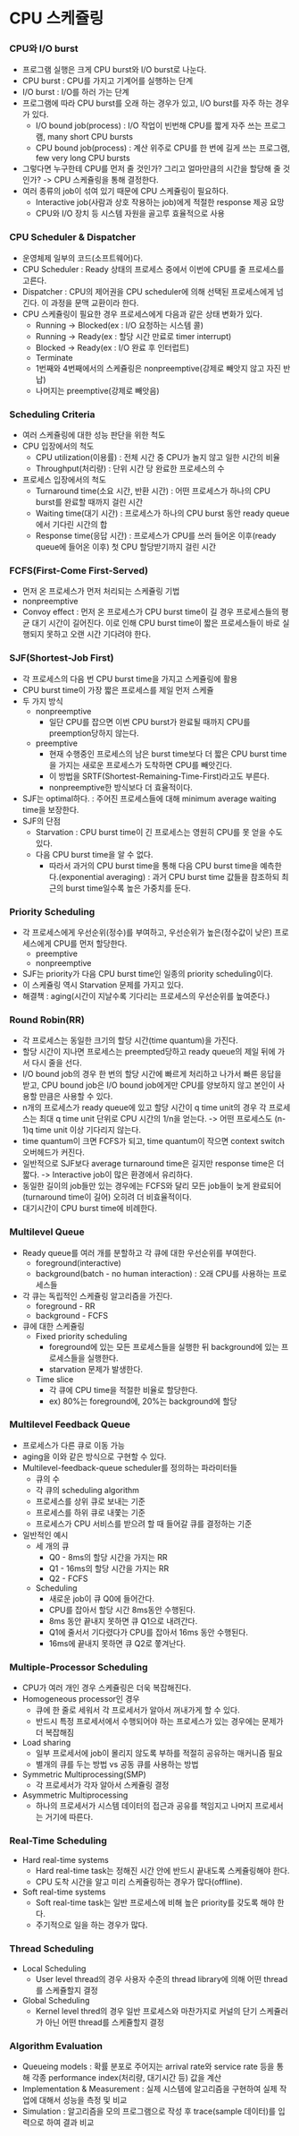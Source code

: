 # CPU 스케쥴링

### CPU와 I/O burst

* 프로그램 실행은 크게 CPU burst와 I/O burst로 나눈다.
* CPU burst : CPU를 가지고 기계어를 실행하는 단계
* I/O burst : I/O를 하러 가는 단계
* 프로그램에 따라 CPU burst를 오래 하는 경우가 있고, I/O burst를 자주 하는 경우가 있다.
  * I/O bound job(process) : I/O 작업이 빈번해 CPU를 짧게 자주 쓰는 프로그램, many short CPU bursts
  * CPU bound job(process) : 계산 위주로 CPU를 한 번에 길게 쓰는 프로그램, few very long CPU bursts
* 그렇다면 누구한테 CPU를 먼저 줄 것인가? 그리고 얼마만큼의 시간을 할당해 줄 것인가? -> CPU 스케쥴링을 통해 결정한다.
* 여러 종류의 job이 섞여 있기 때문에 CPU 스케쥴링이 필요하다.
  * Interactive job(사람과 상호 작용하는 job)에게 적절한 response 제공 요망
  * CPU와 I/O 장치 등 시스템 자원을 골고루 효율적으로 사용

### CPU Scheduler & Dispatcher

* 운영체제 일부의 코드(소프트웨어)다.
* CPU Scheduler : Ready 상태의 프로세스 중에서 이번에 CPU를 줄 프로세스를 고른다.
* Dispatcher : CPU의 제어권을 CPU scheduler에 의해 선택된 프로세스에게 넘긴다. 이 과정을 문맥 교환이라 한다.
* CPU 스케쥴링이 필요한 경우 프로세스에게 다음과 같은 상태 변화가 있다.
  * Running -> Blocked(ex : I/O 요청하는 시스템 콜) 
  * Running -> Ready(ex : 할당 시간 만료로 timer interrupt)
  * Blocked -> Ready(ex : I/O 완료 후 인터럽트)
  * Terminate
  * 1번째와 4번째에서의 스케쥴링은 nonpreemptive(강제로 빼앗지 않고 자진 반납)
  * 나머지는 preemptive(강제로 빼앗음)
  
### Scheduling Criteria

* 여러 스케쥴링에 대한 성능 판단을 위한 척도
* CPU 입장에서의 척도
  * CPU utilization(이용률) : 전체 시간 중 CPU가 놀지 않고 일한 시간의 비율
  * Throughput(처리량) : 단위 시간 당 완료한 프로세스의 수
* 프로세스 입장에서의 척도
  * Turnaround time(소요 시간, 반환 시간) : 어떤 프로세스가 하나의 CPU burst를 완료할 때까지 걸린 시간
  * Waiting time(대기 시간) : 프로세스가 하나의 CPU burst 동안 ready queue에서 기다린 시간의 합
  * Response time(응답 시간) : 프로세스가 CPU를 쓰러 들어온 이후(ready queue에 들어온 이후) 첫 CPU 할당받기까지 걸린 시간
  
### FCFS(First-Come First-Served)

* 먼저 온 프로세스가 먼저 처리되는 스케쥴링 기법
* nonpreemptive
* Convoy effect : 먼저 온 프로세스가 CPU burst time이 길 경우 프로세스들의 평균 대기 시간이 길어진다. 이로 인해 CPU burst time이 짧은 프로세스들이 바로 실행되지 못하고 오랜 시간 기다려야 한다.

### SJF(Shortest-Job First)

* 각 프로세스의 다음 번 CPU burst time을 가지고 스케쥴링에 활용
* CPU burst time이 가장 짧은 프로세스를 제일 먼저 스케쥴
* 두 가지 방식
  * nonpreemptive
    * 일단 CPU를 잡으면 이번 CPU burst가 완료될 때까지 CPU를 preemption당하지 않는다.
  * preemptive
    * 현재 수행중인 프로세스의 남은 burst time보다 더 짧은 CPU burst time을 가지는 새로운 프로세스가 도착하면 CPU를 빼앗긴다.
    * 이 방법을 SRTF(Shortest-Remaining-Time-First)라고도 부른다.
    * nonpreemptive한 방식보다 더 효율적이다.
* SJF는 optimal하다. : 주어진 프로세스들에 대해 minimum average waiting time을 보장한다.
* SJF의 단점
  * Starvation : CPU burst time이 긴 프로세스는 영원히 CPU를 못 얻을 수도 있다.
  * 다음 CPU burst time을 알 수 없다.
    * 따라서 과거의 CPU burst time을 통해 다음 CPU burst time을 예측한다.(exponential averaging) : 과거 CPU burst time 값들을 참조하되 최근의 burst time일수록 높은 가중치를 둔다.

### Priority Scheduling

* 각 프로세스에게 우선순위(정수)를 부여하고, 우선순위가 높은(정수값이 낮은) 프로세스에게 CPU를 먼저 할당한다.
  * preemptive
  * nonpreemptive
* SJF는 priority가 다음 CPU burst time인 일종의 priority scheduling이다.
* 이 스케쥴링 역시 Starvation 문제를 가지고 있다.
* 해결책 : aging(시간이 지날수록 기다리는 프로세스의 우선순위를 높여준다.)

### Round Robin(RR)

* 각 프로세스는 동일한 크기의 할당 시간(time quantum)을 가진다.
* 할당 시간이 지나면 프로세스는 preempted당하고 ready queue의 제일 뒤에 가서 다시 줄을 선다.
* I/O bound job의 경우 한 번의 할당 시간에 빠르게 처리하고 나가서 빠른 응답을 받고, CPU bound job은 I/O bound job에게만 CPU를 양보하지 않고 본인이 사용할 만큼은 사용할 수 있다.
* n개의 프로세스가 ready queue에 있고 할당 시간이 q time unit의 경우 각 프로세스는 최대 q time unit 단위로 CPU 시간의 1/n을 얻는다. -> 어떤 프로세스도 (n-1)q time unit 이상 기다리지 않는다.
* time quantum이 크면 FCFS가 되고, time quantum이 작으면 context switch 오버헤드가 커진다.
* 일반적으로 SJF보다 average turnaround time은 길지만 response time은 더 짧다. -> Interactive job이 많은 환경에서 유리하다.
* 동일한 길이의 job들만 있는 경우에는 FCFS와 달리 모든 job들이 늦게 완료되어(turnaround time이 길어) 오히려 더 비효율적이다.
* 대기시간이 CPU burst time에 비례한다.

### Multilevel Queue

* Ready queue를 여러 개를 분할하고 각 큐에 대한 우선순위를 부여한다.
  * foreground(interactive)
  * background(batch - no human interaction) : 오래 CPU를 사용하는 프로세스들
* 각 큐는 독립적인 스케쥴링 알고리즘을 가진다.
  * foreground - RR
  * background - FCFS
* 큐에 대한 스케쥴링
  * Fixed priority scheduling
    * foreground에 있는 모든 프로세스들을 실행한 뒤 background에 있는 프로세스들을 실행한다.
    * starvation 문제가 발생한다.
  * Time slice
    * 각 큐에 CPU time을 적절한 비율로 할당한다.
    * ex) 80%는 foreground에, 20%는 background에 할당
    
### Multilevel Feedback Queue

* 프로세스가 다른 큐로 이동 가능
* aging을 이와 같은 방식으로 구현할 수 있다.
* Multilevel-feedback-queue scheduler를 정의하는 파라미터들
  * 큐의 수
  * 각 큐의 scheduling algorithm
  * 프로세스를 상위 큐로 보내는 기준
  * 프로세스를 하위 큐로 내쫓는 기준
  * 프로세스가 CPU 서비스를 받으려 할 때 들어갈 큐를 결정하는 기준
* 일반적인 예시
  * 세 개의 큐
    * Q0 - 8ms의 할당 시간을 가지는 RR
    * Q1 - 16ms의 할당 시간을 가지는 RR
    * Q2 - FCFS
  * Scheduling
    * 새로운 job이 큐 Q0에 들어간다.
    * CPU를 잡아서 할당 시간 8ms동안 수행된다.
    * 8ms 동안 끝내지 못하면 큐 Q1으로 내려간다.
    * Q1에 줄서서 기다렸다가 CPU를 잡아서 16ms 동안 수행된다.
    * 16ms에 끝내지 못하면 큐 Q2로 쫗겨난다.
    
### Multiple-Processor Scheduling

* CPU가 여러 개인 경우 스케쥴링은 더욱 복잡해진다.
* Homogeneous processor인 경우
  * 큐에 한 줄로 세워서 각 프로세서가 알아서 꺼내가게 할 수 있다.
  * 반드시 특정 프로세서에서 수행되어야 하는 프로세스가 있는 경우에는 문제가 더 복잡해짐
* Load sharing
  * 일부 프로세서에 job이 몰리지 않도록 부하를 적절히 공유하는 매커니즘 필요
  * 별개의 큐를 두는 방법 vs 공동 큐를 사용하는 방법
* Symmetric Multiprocessing(SMP)
  * 각 프로세서가 각자 알아서 스케쥴링 결정
* Asymmetric Multiprocessing
  * 하나의 프로세서가 시스템 데이터의 접근과 공유를 책임지고 나머지 프로세서는 거기에 따른다.
  
### Real-Time Scheduling

* Hard real-time systems
  * Hard real-time task는 정해진 시간 안에 반드시 끝내도록 스케쥴링해야 한다.
  * CPU 도착 시간을 알고 미리 스케쥴링하는 경우가 많다(offline).
* Soft real-time systems
  * Soft real-time task는 일반 프로세스에 비해 높은 priority를 갖도록 해야 한다.
  * 주기적으로 일을 하는 경우가 많다.
  
### Thread Scheduling

* Local Scheduling
  * User level thread의 경우 사용자 수준의 thread library에 의해 어떤 thread를 스케쥴할지 결정
* Global Scheduling
  * Kernel level thred의 경우 일반 프로세스와 마찬가지로 커널의 단기 스케쥴러가 아닌 어떤 thread를 스케쥴할지 결정
  
### Algorithm Evaluation

* Queueing models : 확률 분포로 주어지는 arrival rate와 service rate 등을 통해 각종 performance index(처리량, 대기시간 등) 값을 계산
* Implementation & Measurement : 실제 시스템에 알고리즘을 구현하여 실제 작업에 대해서 성능을 측정 및 비교
* Simulation : 알고리즘을 모의 프로그램으로 작성 후 trace(sample 데이터)를 입력으로 하여 결과 비교

